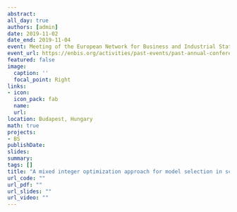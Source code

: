 ```yaml
---
abstract:
all_day: true
authors: [admin]
date: 2019-11-02
date_end: 2019-11-04
event: Meeting of the European Network for Business and Industrial Statistics 2019
event_url: https://enbis.org/activities/past-events/past-annual-conferences/enbis-19-in-budapest/
featured: false
image:
  caption: ''
  focal_point: Right
links:
- icon: 
  icon_pack: fab
  name: 
  url: 
location: Budapest, Hungary
math: true
projects:
- BS
publishDate: 
slides: 
summary: 
tags: []
title: "A mixed integer optimization approach for model selection in screening experiments"
url_code: ""
url_pdf: ""
url_slides: ""
url_video: ""
---
```


